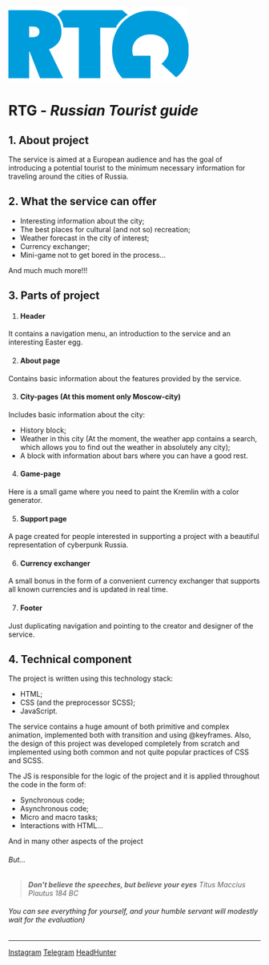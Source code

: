 ![mainLogo](/assets/images/Main_logo.png)

# RTG - ___Russian Tourist guide___  
## 1. About project

The service is aimed at a European audience and has the goal of introducing a potential tourist to the minimum necessary information for traveling around the cities of Russia.

## 2. What the service can offer

- Interesting information about the city;
- The best places for cultural (and not so) recreation;
- Weather forecast in the city of interest;
- Currency exchanger;
- Mini-game not to get bored in the process...

And much much more!!!

## 3. Parts of project

1. #### Header
It contains a navigation menu, an introduction to the service and an interesting Easter egg.

2. #### About page

Contains basic information about the features provided by the service.

3. #### City-pages (At this moment only Moscow-city)

Includes basic information about the city:

- History block;
- Weather in this city (At the moment, the weather app contains a search, which allows you to find out the weather in absolutely any city);
- A block with information about bars where you can have a good rest.

4. #### Game-page

Here is a small game where you need to paint the Kremlin with a color generator.

5. #### Support page 

A page created for people interested in supporting a project with a beautiful representation of cyberpunk Russia.

6. #### Currency exchanger 

A small bonus in the form of a convenient currency exchanger that supports all known currencies and is updated in real time.

7. #### Footer 

Just duplicating navigation and pointing to the creator and designer of the service.


## 4. Technical component 

The project is written using this technology stack:
- HTML;
- CSS (and the preprocessor SCSS);
- JavaScript.

The service contains a huge amount of both primitive and complex animation, implemented both with transition and using @keyframes. Also, the design of this project was developed completely from scratch and implemented using both common and not quite popular practices of CSS and SCSS.

The JS is responsible for the logic of the project and it is applied throughout the code in the form of:

- Synchronous code;
- Asynchronous code;
- Micro and macro tasks;
- Interactions with HTML...

And in many other aspects of the project

###### But...

> ___Don't believe the speeches, but believe your eyes___
_Titus Maccius Plautus 184 BC_

###### You can see everything for yourself, and your humble servant will modestly wait for the evaluation)

---

[Instagram](https://instagram.com/varzart?igshid=YmMyMTA2M2Y=)
[Telegram](https://t.me/varzart)
[HeadHunter](https://spb.hh.ru/resume/0eab0807ff094b93600039ed1f7a61716c7964)

